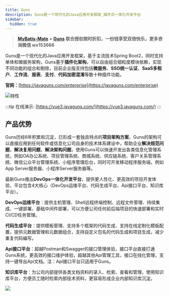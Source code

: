 ```yaml
---
title: Guns
description: Guns是一个现代化的Java应用开发框架_插件式一体化开发平台
sidebar:
  hidden: true
---
```


> **[MyBatis-Mate](https://baomidou.com/pages/1864e1) + [Guns](https://javaguns.com/enterprise) 联合授权限时折扣，一份钱享受双倍快乐，更多咨询微信 wx153666**

Guns是一个现代化的Java应用开发框架，基于主流技术Spring Boot2，同时支持单体和微服务架构，Guns基于**插件化架构**，可以自由组合细粒度模块依赖，实现不同功能的组合和剔除，目前企业版支持包括**微服务**、**SSO统一认证**、**SaaS多租户**、**工作流**、**报表**、**支付**、**代码加密混淆**等数十种插件功能。

**官网：**[https://javaguns.com/enterprise](https://javaguns.com/enterprise)

![特性](https://last.javaguns.com/pics/30b79056.png)

:::tip
在线演示: [https://vue3.javaguns.com/](https://vue3.javaguns.com/)
:::

## 产品优势

Guns历经6年积累和沉淀，已形成一套独具特点的**项目架构方案**，Guns的架构可以直接应用到任何软件或信息化公司自身的技术体系建设中，帮助企业**解决规范问题**，**解决复用问题**，**解决架构问题**，使用Guns可以快速开发出各类信息化管理系统，例如OA办公系统、项目管理系统、商城系统、供应链系统、客户关系管理系统、微信公众平台管理系统、小程序管理后台，同时可开发移动程序服务端，例如App Server服务器、小程序Server服务器等。

最新Guns推出**DevOps一体化开发平台**，提供更人性化、更高效的项目开发体验，平台包含4大核心（DevOps运维平台、代码生成平台、Api接口平台、知识库平台）。

**DevOps运维平台**：提供主机管理、Shell远程终端控制、远程文件管理、持续集成、一键部署、基础中间件部署，可以方便公司任何前后端项目的快速部署和实时CI/CD任务管理。

**代码生成平台**：提供模板管理、支持多个框架的代码生成、支持在线定制化模板配置，提供元数据管理和元数据组合，支持自定义包名的代码生成和项目生成，减少重复代码编写。

**Api接口平台**：超越Postman和Swagger的接口管理体验，接口平台直接打通Guns系统，更高效的接口维护体验，超越其他Api管理工具，接口在线化管理，支持一键导出Api文档。注：Api接口平台只适用于Guns。

**知识库平台**：为公司内部提供各类文档资料的录入、检索、查看和管理，使用知识库平台，方便员工随时检索内部技术资料，更容易形成企业内部知识库沉淀。

![](https://last.javaguns.com/pics/9bed396c.png)
